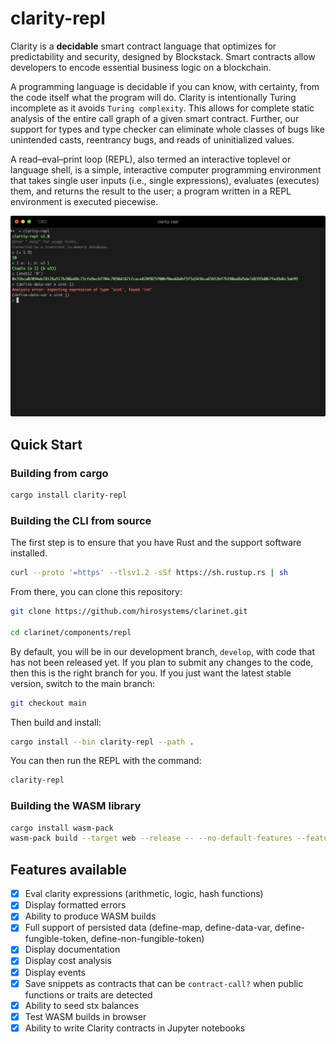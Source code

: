 
# clarity-repl

Clarity is a **decidable** smart contract language that optimizes for predictability and security, designed by Blockstack. Smart contracts allow developers to encode essential business logic on a blockchain. 

A programming language is decidable if you can know, with certainty, from the code itself what the program will do. Clarity is intentionally Turing incomplete as it avoids `Turing complexity`. This allows for complete static analysis of the entire call graph of a given smart contract. Further, our support for types and type checker can eliminate whole classes of bugs like unintended casts, reentrancy bugs, and reads of uninitialized values.

A read–eval–print loop (REPL), also termed an interactive toplevel or language shell, is a simple, interactive computer programming environment that takes single user inputs (i.e., single expressions), evaluates (executes) them, and returns the result to the user; a program written in a REPL environment is executed piecewise.

![screenshot](docs/images/screenshot.png)

## Quick Start

### Building from cargo

```bash
cargo install clarity-repl
```

### Building the CLI from source

The first step is to ensure that you have Rust and the support software installed.

```bash
curl --proto '=https' --tlsv1.2 -sSf https://sh.rustup.rs | sh
```

From there, you can clone this repository:

```bash
git clone https://github.com/hirosystems/clarinet.git

cd clarinet/components/repl
```

By default, you will be in our development branch, `develop`, with code that has not been released yet. If you plan to submit any changes to the code, then this is the right branch for you. If you just want the latest stable version, switch to the main branch:

```bash
git checkout main
```

Then build and install:

```bash
cargo install --bin clarity-repl --path .
```

You can then run the REPL with the command:

```bash
clarity-repl
```

### Building the WASM library

```bash
cargo install wasm-pack
wasm-pack build --target web --release -- --no-default-features --features wasm
```

## Features available

- [x] Eval clarity expressions (arithmetic, logic, hash functions)
- [x] Display formatted errors
- [x] Ability to produce WASM builds
- [x] Full support of persisted data (define-map, define-data-var, define-fungible-token, define-non-fungible-token)
- [x] Display documentation
- [x] Display cost analysis
- [x] Display events
- [x] Save snippets as contracts that can be `contract-call?` when public functions or traits are detected
- [x] Ability to seed stx balances
- [x] Test WASM builds in browser
- [x] Ability to write Clarity contracts in Jupyter notebooks
